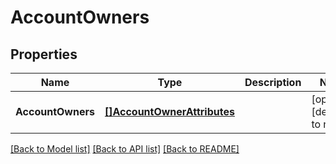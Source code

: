 # AccountOwners

## Properties
Name | Type | Description | Notes
------------ | ------------- | ------------- | -------------
**AccountOwners** | [**[]AccountOwnerAttributes**](AccountOwnerAttributes.md) |  | [optional] [default to null]

[[Back to Model list]](../README.md#documentation-for-models) [[Back to API list]](../README.md#documentation-for-api-endpoints) [[Back to README]](../README.md)


